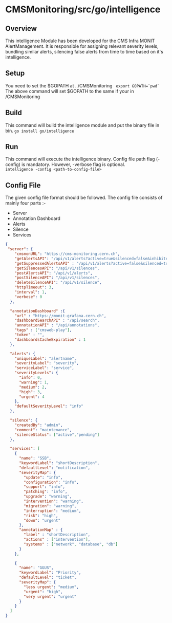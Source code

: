 # CMSMonitoring/src/go/intelligence

## Overview
This intelligence Module has been developed for the CMS Infra MONIT AlertManagement. It is responsible for assigning relevant severity levels, bundling similar alerts, silencing false alerts from time to time based on it's intelligence.

## Setup
You need to set the $GOPATH at ../CMSMonitoring
```  export GOPATH=`pwd` ```
The above command will set $GOPATH to the same if your in /CMSMonitoring

## Build
This command will build the intelligence module and put the binary file in bin.
```go install go/intelligence ```

## Run
This command will execute the intelligence binary. Config file path flag (-config) is mandatory. However, -verbose flag is optional.  
```intelligence -config <path-to-config-file>```

## Config File
The given config file format should be followed. The config file consists of mainly four parts :-
- Server
- Annotation Dashboard 
- Alerts
- Silence
- Services

```json
{
 "server": {
    "cmsmonURL": "https://cms-monitoring.cern.ch",
    "getAlertsAPI": "/api/v1/alerts?active=true&silenced=false&inhibited=false&unprocessed=false",
    "getSuppressedAlertsAPI" : "/api/v1/alerts?active=false&silenced=true",
    "getSilencesAPI": "/api/v1/silences",
    "postAlertsAPI": "/api/v1/alerts",
    "postSilenceAPI": "/api/v1/silences",
    "deleteSilenceAPI": "/api/v1/silence",
    "httpTimeout": 3,
    "interval": 1,
    "verbose": 0
  },

  "annotationDashboard" :{
    "url" : "https://monit-grafana.cern.ch",
    "dashboardSearchAPI" : "/api/search",
    "annotationAPI" : "/api/annotations",
    "tags" : ["cmsweb-play"],
    "token" : "",
    "dashboardsCacheExpiration" : 1 
  },

  "alerts": {
    "uniqueLabel": "alertname",
    "severityLabel": "severity",
    "serviceLabel": "service",
    "severityLevels": {
      "info": 0,
      "warning": 1,
      "medium": 2,
      "high": 3,
      "urgent": 4
    },
    "defaultSeverityLevel": "info"
  },

  "silence": {
    "createdBy": "admin",
    "comment": "maintenance",
    "silenceStatus": ["active","pending"]
  },

  "services": [
    {
      "name": "SSB",
      "keywordLabel": "shortDescription",
      "defaultLevel": "notification",
      "severityMap": {
        "update": "info",
        "configuration": "info",
        "support": "info",
        "patching": "info",
        "upgrade": "warning",
        "intervention": "warning",
        "migration": "warning",
        "interruption": "medium",
        "risk": "high",
        "down": "urgent"
      },
      "annotationMap" : {
        "label" : "shortDescription",
        "actions" : ["intervention"],
        "systems" : ["network", "database", "db"]
      }
    },

    {
      "name": "GGUS",
      "keywordLabel": "Priority",
      "defaultLevel": "ticket",
      "severityMap": {
        "less urgent": "medium",
        "urgent": "high",
        "very urgent": "urgent"
      }
    }
  ]
}

```
